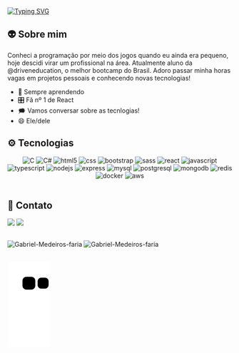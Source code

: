 
<a align="center" href="https://git.io/typing-svg">
  <img src="https://readme-typing-svg.herokuapp.com?font=Fira+Code&size=30&pause=1000&color=C7F601&center=true&vCenter=true&width=900&height=60&lines=Ol%C3%A1%2C++seja+bem+vindo!+%F0%9F%92%BB" alt="Typing SVG" />
</a>
</br>

## 👽 Sobre mim

Conheci a programação por meio dos jogos quando eu ainda era pequeno, hoje descidi virar um profissional na área. Atualmente aluno da @driveneducation, o melhor bootcamp do Brasil. Adoro passar minha horas vagas em projetos pessoais e conhecendo novas tecnologias!
 
  - 🚀 Sempre aprendendo
  - 🎛️ Fã nº 1 de React
  - 🗯️ Vamos conversar sobre as tecnlogias!
  - 😄 Ele/dele

## ⚙️ Tecnologias

 <div align="center">
  <img height="45px" src="https://cdn.jsdelivr.net/gh/devicons/devicon/icons/c/c-original.svg" alt="C"/>
  <img height="45px" src="https://cdn.jsdelivr.net/gh/devicons/devicon/icons/csharp/csharp-original.svg"  alt="C#"/>
  <img height="45px" src="https://cdn.jsdelivr.net/gh/devicons/devicon/icons/html5/html5-original.svg" alt="html5"/>
  <img height="45px" src="https://cdn.jsdelivr.net/gh/devicons/devicon/icons/css3/css3-original.svg" alt="css"/>
  <img height="45px" src="https://cdn.jsdelivr.net/gh/devicons/devicon/icons/bootstrap/bootstrap-original-wordmark.svg" alt="bootstrap"/>
  <img height="45px" src="https://cdn.jsdelivr.net/gh/devicons/devicon/icons/sass/sass-original.svg" alt="sass"/>
  <img height="45px" src="https://cdn.jsdelivr.net/gh/devicons/devicon/icons/react/react-original.svg" alt="react"/>
  <img height="45px" src="https://cdn.jsdelivr.net/gh/devicons/devicon/icons/javascript/javascript-plain.svg" alt="javascript"/>
  <img height="45px" src="https://cdn.jsdelivr.net/gh/devicons/devicon/icons/typescript/typescript-original.svg" alt="typescript"/>
  <img height="45px" src="https://cdn.jsdelivr.net/gh/devicons/devicon/icons/nodejs/nodejs-original.svg" alt="nodejs"/>
  <img height="45px" src="https://cdn.jsdelivr.net/gh/devicons/devicon/icons/express/express-original.svg" alt="express"/>
  <img height="45px" src="https://cdn.jsdelivr.net/gh/devicons/devicon/icons/mysql/mysql-original.svg" alt="mysql"/>
  <img height="45px" src="https://cdn.jsdelivr.net/gh/devicons/devicon/icons/postgresql/postgresql-original.svg" alt="postgresql"/>
  <img height="45px" src="https://cdn.jsdelivr.net/gh/devicons/devicon/icons/mongodb/mongodb-original.svg" alt="mongodb"/>
  <img height="45px" src="https://cdn.jsdelivr.net/gh/devicons/devicon/icons/redis/redis-original.svg" alt="redis"/>
  <img height="45px" src="https://cdn.jsdelivr.net/gh/devicons/devicon/icons/docker/docker-plain-wordmark.svg" alt="docker"/>
  <img height="45px" src="https://cdn.jsdelivr.net/gh/devicons/devicon/icons/amazonwebservices/amazonwebservices-original.svg" alt="aws"/>
</div>
</br>

## 💬 Contato

<div>
  <a href="mailto:gabrielmedeirosvino@gmail.com"><img src="https://img.shields.io/badge/Gmail-D14836?style=for-the-badge&logo=gmail&logoColor=white"><a/> 
  <a href="https://www.linkedin.com/in/gabrielmedeirosdev/"><img src="https://img.shields.io/badge/LinkedIn-0077B5?style=for-the-badge&logo=linkedin&logoColor=white"><a/> 
</div>
    
 ##
    
 <div align="left">
  <img height="180em" src="https://github-readme-stats.vercel.app/api?username=Gabriel-Medeiros-faria&show_icons=true&theme=merko" alt="Gabriel-Medeiros-faria"/>
  <img height="180em" src="https://github-readme-stats.vercel.app/api/top-langs/?username=Gabriel-Medeiros-faria&layout=compact&theme=merko" alt="Gabriel-Medeiros-faria"/>
</div> 
</br>


![snake gif](https://github.com/Gabriel-Medeiros-faria/Gabriel-Medeiros-faria/blob/output/github-contribution-grid-snake.svg)

